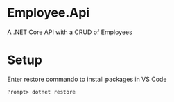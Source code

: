 # Employee.Api
A .NET Core API with a CRUD of Employees

# Setup
Enter restore commando to install packages in VS Code
```
Prompt> dotnet restore
```
